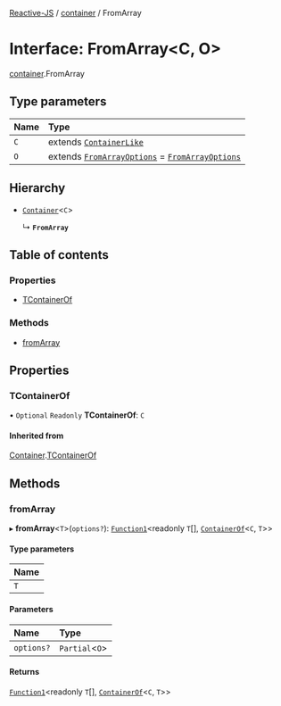 [Reactive-JS](../README.md) / [container](../modules/container.md) / FromArray

# Interface: FromArray<C, O\>

[container](../modules/container.md).FromArray

## Type parameters

| Name | Type |
| :------ | :------ |
| `C` | extends [`ContainerLike`](container.ContainerLike.md) |
| `O` | extends [`FromArrayOptions`](container.FromArrayOptions.md) = [`FromArrayOptions`](container.FromArrayOptions.md) |

## Hierarchy

- [`Container`](container.Container.md)<`C`\>

  ↳ **`FromArray`**

## Table of contents

### Properties

- [TContainerOf](container.FromArray.md#tcontainerof)

### Methods

- [fromArray](container.FromArray.md#fromarray)

## Properties

### TContainerOf

• `Optional` `Readonly` **TContainerOf**: `C`

#### Inherited from

[Container](container.Container.md).[TContainerOf](container.Container.md#tcontainerof)

## Methods

### fromArray

▸ **fromArray**<`T`\>(`options?`): [`Function1`](../modules/functions.md#function1)<readonly `T`[], [`ContainerOf`](../modules/container.md#containerof)<`C`, `T`\>\>

#### Type parameters

| Name |
| :------ |
| `T` |

#### Parameters

| Name | Type |
| :------ | :------ |
| `options?` | `Partial`<`O`\> |

#### Returns

[`Function1`](../modules/functions.md#function1)<readonly `T`[], [`ContainerOf`](../modules/container.md#containerof)<`C`, `T`\>\>
